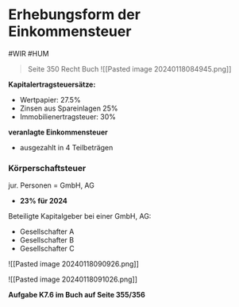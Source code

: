 # Erhebungsform der Einkommensteuer
#WIR #HUM 

>Seite 350 Recht Buch
![[Pasted image 20240118084945.png]]

**Kapitalertragsteuersätze:**
- Wertpapier: 27.5%
- Zinsen aus Spareinlagen 25%
- Immobilienertragsteuer: 30%

**veranlagte Einkommensteuer**
- ausgezahlt in 4 Teilbeträgen


### Körperschaftsteuer
jur. Personen = GmbH, AG

- **23% für 2024**

Beteiligte Kapitalgeber bei einer GmbH, AG:
- Gesellschafter A
- Gesellschafter B
- Gesellschafter C

![[Pasted image 20240118090926.png]]

![[Pasted image 20240118091026.png]]

**Aufgabe K7.6 im Buch auf Seite 355/356**

